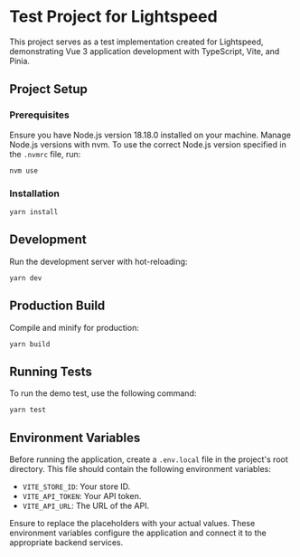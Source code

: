 <h1>Test Project for Lightspeed</h1>

<p>This project serves as a test implementation created for Lightspeed, demonstrating Vue 3 application development with TypeScript, Vite, and Pinia.</p>

<h2>Project Setup</h2>

<h3>Prerequisites</h3>
<p>Ensure you have Node.js version 18.18.0 installed on your machine. Manage Node.js versions with nvm. To use the correct Node.js version specified in the <code>.nvmrc</code> file, run:</p>

<pre><code>nvm use
</code></pre>

<h3>Installation</h3>
<pre><code>yarn install
</code></pre>

<h2>Development</h2>
<p>Run the development server with hot-reloading:</p>

<pre><code>yarn dev
</code></pre>

<h2>Production Build</h2>
<p>Compile and minify for production:</p>

<pre><code>yarn build
</code></pre>

<h2>Running Tests</h2>
<p>To run the demo test, use the following command:</p>

<pre><code>yarn test
</code></pre>

<h2>Environment Variables</h2>
<p>Before running the application, create a <code>.env.local</code> file in the project's root directory. This file should contain the following environment variables:</p>

<ul>
  <li><code>VITE_STORE_ID</code>: Your store ID.</li>
  <li><code>VITE_API_TOKEN</code>: Your API token.</li>
  <li><code>VITE_API_URL</code>: The URL of the API.</li>
</ul>

<p>Ensure to replace the placeholders with your actual values. These environment variables configure the application and connect it to the appropriate backend services.</p>
